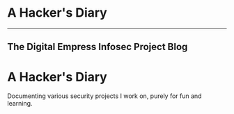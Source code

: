 # A Hacker's Diary
---

The Digital Empress Infosec Project Blog
---

# A Hacker's Diary

Documenting various security projects I work on, purely for fun and learning.
